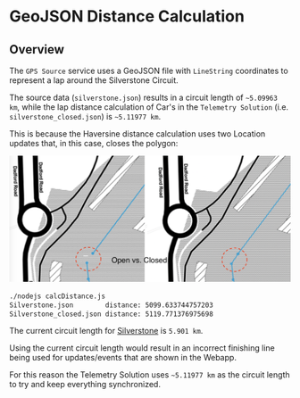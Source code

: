 # GeoJSON Distance Calculation

## Overview

The `GPS Source` service uses a GeoJSON file with `LineString` coordinates to represent a lap around the Silverstone Circuit.

The source data (`silverstone.json`) results in a circuit length of `~5.09963 km`, while the lap distance calculation of Car's in the `Telemetry Solution` (i.e. `silverstone_closed.json`) is `~5.11977 km`. 

This is because the Haversine distance calculation uses two Location updates that, in this case, closes the polygon:

![](../../images/Silverstone-geojson.png)

```console
./nodejs calcDistance.js
Silverstone.json        distance: 5099.633744757203
Silverstone_closed.json distance: 5119.771376975698
```

The current circuit length for [Silverstone](https://live.planetf1.com/british-grand-prix/silverstone-circuit/10/41146/circuit-info) is `5.901 km`.

Using the current circuit length would result in an incorrect finishing line being used for updates/events that are shown in the Webapp.

For this reason the Telemetry Solution uses `~5.11977 km` as the circuit length to try and keep everything synchronized.
